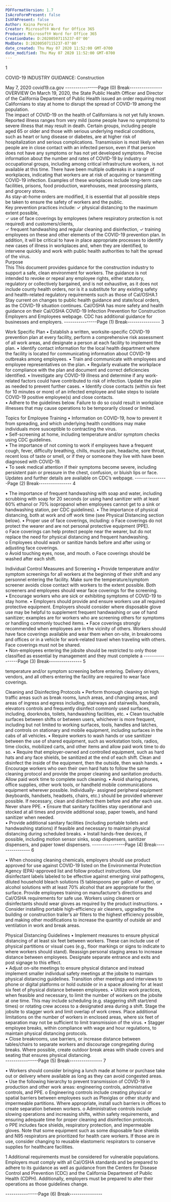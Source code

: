```yaml
---
PDFFormatVersion: 1.7
IsAcroFormPresent: false
IsXFAPresent: false
Author: Kaina Pereira
Creator: Microsoft® Word for Office 365
Producer: Microsoft® Word for Office 365
CreationDate: D:20200507115237-07'00'
ModDate: D:20200507115237-07'00'
date_created: Thu May 07 2020 11:52:00 GMT-0700
date_modified: Thu May 07 2020 11:52:00 GMT-0700
---
```

1 
 
 
 
 
COVID-19 
INDUSTRY 
GUIDANCE: 
Construction 
 
 
May 7, 2020 
covid19.ca.gov 
----------------Page (0) Break----------------
OVERVIEW 
On March 19, 2020, the State Public Health Officer and Director of the California 
Department of Public Health issued an order requiring most Californians to stay at home 
to disrupt the spread of COVID-19 among the population.  
The impact of COVID-19 on the health of Californians is not yet fully known. Reported 
illness ranges from very mild (some people have no symptoms) to severe illness that may 
result in death. Certain groups, including people aged 65 or older and those with serious 
underlying medical conditions, such as heart or lung disease or diabetes, are at higher 
risk of hospitalization and serious complications. Transmission is most likely when people 
are in close contact with an infected person, even if that person does not have any 
symptoms or has not yet developed symptoms. 
Precise information about the number and rates of COVID-19 by industry or 
occupational groups, including among critical infrastructure workers, is not available at 
this time. There have been multiple outbreaks in a range of workplaces, indicating that 
workers are at risk of acquiring or transmitting COVID-19 infection. Examples of these 
workplaces include long-term care facilities, prisons, food production, warehouses, 
meat processing plants, and grocery stores.  
As stay-at-home orders are modified, it is essential that all possible steps be taken to 
ensure the safety of workers and the public.  
Key prevention practices include: 
✓ physical distancing to the maximum extent possible,  
✓ use of face coverings by employees (where respiratory protection is not 
required) and customers/clients,  
✓ frequent handwashing and regular cleaning and disinfection, 
✓ training employees on these and other elements of the COVID-19 prevention 
plan. 
In addition, it will be critical to have in place appropriate processes to identify new 
cases of illness in workplaces and, when they are identified, to intervene quickly and 
work with public health authorities to halt the spread of the virus.  
Purpose  
This This document provides guidance for the construction industry to support a safe, 
clean environment for workers. The guidance is not intended to revoke or repeal any 
employee rights, either statutory, regulatory or collectively bargained, and is not 
exhaustive, as it does not include county health orders, nor is it a substitute for any 
existing safety and health-related regulatory requirements such as those of Cal/OSHA.1 
Stay current on changes to public health guidance and state/local orders, as the 
COVID-19 situation continues. Cal/OSHA has more safety and health guidance on their 
Cal/OSHA COVID-19 Infection Prevention for Construction Employers and Employees 
webpage. CDC has additional guidance for businesses and employers. 
----------------Page (1) Break----------------
3 
 
 
Work Specific Plan 
• Establish a written, worksite-specific COVID-19 prevention plan at every 
facility, perform a comprehensive risk assessment of all work areas, and 
designate a person at each facility to implement the plan. 
• Identify contact information for the local health department where the 
facility is located for communicating information about COVID-19 
outbreaks among employees. 
• Train and communicate with employees and employee representatives 
on the plan. 
• Regularly evaluate the workplace for compliance with the plan and 
document and correct deficiencies identified. 
• Investigate any COVID-19 illness and determine if any work-related 
factors could have contributed to risk of infection. Update the plan as 
needed to prevent further cases. 
• Identify close contacts (within six feet for 10 minutes or more) of an 
infected employee and take steps to isolate COVID-19 positive 
employee(s) and close contacts.  
• Adhere to the guidelines below. Failure to do so could result in workplace 
illnesses that may cause operations to be temporarily closed or limited. 
 
 
Topics for Employee Training 
• Information on COVID-19, how to prevent it from spreading, and which 
underlying health conditions may make individuals more susceptible to 
contracting the virus.  
• Self-screening at home, including temperature and/or symptom checks 
using CDC guidelines.  
• The importance of not coming to work if employees have a frequent 
cough, fever, difficulty breathing, chills, muscle pain, headache, sore 
throat, recent loss of taste or smell, or if they or someone they live with 
have been diagnosed with COVID-19.  
• To seek medical attention if their symptoms become severe, including 
persistent pain or pressure in the chest, confusion, or bluish lips or face. 
Updates and further details are available on CDC’s webpage. 
----------------Page (2) Break----------------
4 
 
• The importance of frequent handwashing with soap and water, including 
scrubbing with soap for 20 seconds (or using hand sanitizer with at least 
60% ethanol or 70% isopropanol when employees cannot get to a sink or 
handwashing station, per CDC guidelines). 
• The importance of physical distancing, both at work and off work time 
(see Physical Distancing section below). 
• Proper use of face coverings, including: 
o Face coverings do not protect the wearer and are not personal 
protective equipment (PPE).   
o Face coverings can help protect people near the wearer, but do not 
replace the need for physical distancing and frequent handwashing.  
o Employees should wash or sanitize hands before and after using or 
adjusting face coverings.  
o Avoid touching eyes, nose, and mouth. 
o Face coverings should be washed after each shift.  
 
Individual Control Measures and Screening 
• Provide temperature and/or symptom screenings for all workers at the 
beginning of their shift and any personnel entering the facility. Make sure 
the temperature/symptom screener avoids close contact with workers to 
the extent possible. Both screeners and employees should wear face 
coverings for the screening.  
• Encourage workers who are sick or exhibiting symptoms of COVID-19 to 
stay home. 
• Employers should provide and ensure workers use all required protective 
equipment. Employers should consider where disposable glove use may 
be helpful to supplement frequent handwashing or use of hand sanitizer; 
examples are for workers who are screening others for symptoms or 
handling commonly touched items. 
• Face coverings strongly recommended when employees are in the 
vicinity of others.  Workers should have face coverings available and 
wear them when on-site, in breakrooms and offices or in a vehicle for 
work-related travel when traveling with others. Face coverings must not 
be shared.  
• Non-employees entering the jobsite should be restricted to only those 
classified as essential by management and they must complete a 
----------------Page (3) Break----------------
5 
 
temperature and/or symptom screening before entering. Delivery drivers, 
vendors, and all others entering the facility are required to wear face 
coverings. 
 
Cleaning and Disinfecting Protocols 
• Perform thorough cleaning on high traffic areas such as break rooms, 
lunch areas, and changing areas, and areas of ingress and egress 
including, stairways and stairwells, handrails, elevators controls and 
frequently disinfect commonly used surfaces, including, doorknobs, 
toilets, handwashing facilities, etc. 
• Clean touchable surfaces between shifts or between users, whichever is 
more frequent, including but not limited to working surfaces, tools, 
handles and latches, and controls on stationary and mobile equipment, 
including surfaces in the cabs of all vehicles. 
• Require workers to wash hands or use sanitizer between the use of shared 
equipment, such as workstation tools, radios, time clocks, mobilized carts, 
and other items and allow paid work time to do so. 
• Require that employer-owned and controlled equipment, such as hard 
hats and any face shields, be sanitized at the end of each shift. Clean 
and disinfect the inside of the equipment, then the outside, then wash 
hands. 
• Encourage workers who own their own hard hats to follow the same 
cleaning protocol and provide the proper cleaning and sanitation 
products. Allow paid work time to complete such cleaning. 
• Avoid sharing phones, office supplies, other work tools, or handheld 
mobile communications equipment wherever possible. Individually-
assigned peripheral equipment (keyboards, handsets, headsets, chairs, 
etc.) should be provided wherever possible. If necessary, clean and 
disinfect them before and after each use. Never share PPE. 
• Ensure that sanitary facilities stay operational and stocked at all times 
and provide additional soap, paper towels, and hand sanitizer when 
needed.  
• Provide additional sanitary facilities (including portable toilets and 
handwashing stations) if feasible and necessary to maintain physical 
distancing during scheduled breaks. 
• Install hands-free devices, if possible, including motion sensor sinks, soap 
dispensers, sanitizer dispensers, and paper towel dispensers. 
----------------Page (4) Break----------------
6 
 
• When choosing cleaning chemicals, employers should use product 
approved for use against COVID-19 listed on the Environmental 
Protection Agency (EPA)-approved list and follow product instructions. 
Use disinfectant labels labeled to be effective against emerging viral 
pathogens, diluted household bleach solutions (5 tablespoons per gallon 
of water), or alcohol solutions with at least 70% alcohol that are 
appropriate for the surface. Provide employees training on 
manufacturer’s directions and Cal/OSHA requirements for safe use. 
Workers using cleaners or disinfectants should wear gloves as required by 
the product instructions. 
• Consider installing portable high-efficiency air cleaners, upgrading the 
building or construction trailer’s air filters to the highest efficiency possible, 
and making other modifications to increase the quantity of outside air 
and ventilation in work and break areas. 
 
Physical Distancing Guidelines 
• Implement measures to ensure physical distancing of at least six feet 
between workers. These can include use of physical partitions or visual 
cues (e.g., floor markings or signs to indicate to where workers should 
stand). Reassign personal staging areas to increase distance between 
employees. Designate separate entrance and exits and post signage to 
this effect.  
• Adjust on-site meetings to ensure physical distance and instead 
implement smaller individual safety meetings at the jobsite to maintain 
physical distancing guidelines. Transition other meetings and interviews to 
phone or digital platforms or hold outside or in a space allowing for at 
least six feet of physical distance between employees. 
• Utilize work practices, when feasible and necessary, to limit the number of 
workers on the jobsite at one time. This may include scheduling (e.g. 
staggering shift start/end times) or rotating crew access to a designated 
area during a shift. Stage the jobsite to stagger work and limit overlap of 
work crews. Place additional limitations on the number of workers in 
enclosed areas, where six feet of separation may not be sufficient to limit 
transmission of the virus. 
• Stagger employee breaks, within compliance with wage and hour 
regulations, to maintain physical distancing protocols.  
• Close breakrooms, use barriers, or increase distance between 
tables/chairs to separate workers and discourage congregating during 
breaks. Where possible, create outdoor break areas with shade covers 
and seating that ensures physical distancing.  
----------------Page (5) Break----------------
7 
 
• Workers should consider bringing a lunch made at home or purchase 
take out or delivery where available as long as they can avoid 
congested areas.  
• Use the following hierarchy to prevent transmission of COVID-19 in 
production and other work areas: engineering controls, administrative 
controls, and PPE. 
o Engineering controls include creating physical or spatial barriers 
between employees such as Plexiglas or other sturdy and 
impermeable partitions. Where appropriate, install such barriers in 
offices to create separation between workers. 
o Administrative controls include slowing operations and increasing 
shifts, within safety requirements, and ensuring adequate time for 
proper cleaning and disinfection protocols.  
o PPE includes face shields, respiratory protection, and impermeable 
gloves. Note that some equipment such as some disposable face 
shields and N95 respirators are prioritized for health care workers. If 
those are in use, consider changing to reusable elastomeric 
respirators to conserve supplies for healthcare facilities. 
 
 
 
 
 
 
 
1 Additional requirements must be considered for vulnerable populations. Employers must 
comply with all Cal/OSHA standards and be prepared to adhere to its guidance as well as 
guidance from the Centers for Disease Control and Prevention (CDC) and the California 
Department of Public Health (CDPH). Additionally, employers must be prepared to alter their 
operations as those guidelines change. 
 
----------------Page (6) Break----------------
